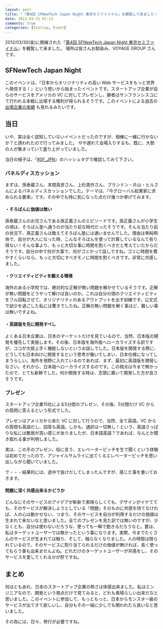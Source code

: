 ```yaml
---
layout: post
title: "『第4回 SFNewTech Japan Night 東京セミファイナル』を観覧して来ました！"
date: 2012-03-31 01:13
comments: true
categories: [Startup, Event]
---
```


2012/03/30(金)に開催された『[第4回 SFNewTech Japan Night 東京セミファイナル](http://sfjapannight.com/jn4-02.php)』を観覧して来ました。
場所は皆さんお馴染み、VOYAGE GROUP さんです。

<!-- more -->

## SFNewTech Japan Night

このイベントは、『日本からオリジナリティの高い Web サービスをもっと世界へ発信する！』という想いから始まったイベントです。スタートアップ企業が自らのサービスをアメリカの VC に対してプレゼンし、勝者はサンフランシスコにて行われる本戦に出場する権利が得られるそうです。このイベントによる過去の [出場企業の実績](http://sfjapannight.com/reviews.php) も見れるみたいです。

## 当日

いや、実は全く認知していないイベントだったのですが、相棒に一緒に行かないか？と誘われたので行ってみました。
やや遅れて会場入りするも、既に、大勢の人が集まっていて盛り上がっていました。

当日の様子は、『[#SF_JPN](https://twitter.com/#!/search/realtime/%23SF_JPN)』のハッシュタグで確認してみて下さい。

### パネルディスカッション

まずは、孫泰蔵さん、本間真彦さん、上杉周作さん、ブランドン・片山・ヒルさんによるパネルディスカッションでした。テーマは、『今グローバル起業家に求められる要素』です。その中でも特に気になった点だけ幾つか挙げてみます。

#### ・そろばんに価値は無い

孫泰蔵さんのお兄さんである孫正義さんのエピソードです。孫正義さんが小学生の頃は、そろばん塾へ通うのが当たり前な時代だったそうです。そんな当たり前の状況下、孫正義さんは敢えてそろばん塾には通いませんでした。理由は単純明快で、自分が大人になった時、こんなそろばんを使って計算しているなんて有り得ない！そんな事より、もっと大切な事に時間を割くべきだと考えていたからだそうです。自分の中で何が大事で、何がゴミかって話しですね。ゴミに時間を費やすくらいなら、もっと大切にすべきモノに時間を割くべきです。非常に共感しました。

#### ・クリエイティビティを鍛える環境

海外のある小学校では、絶対的な正解が無い問題を解かせているそうです。正解が無い問題をどうやって解けば良いのか。これは自分の頭のクリエイティビティをフル回転させて、オリジナリティのあるアウトプットを出す訓練です。公文式で幼少を過ごした私には驚きでしたね。正解の無い問題を解く事ほど、難しい事は無いですよね。

#### ・英語版を先に開発すべし

よくある日本企業は、日本のマーケットだけを見ているので、当然、日本版の開発を優先して実施します。その後、日本版を海外版へローカライズする訳ですが、ココが大抵上手く機能しないというお話しでした。日本版を開発する際に、どうしても日本向けに開発するという思考が働いてしまい、日本仕様になってしまうらしい。海外を視野に入れているのであれば、まず、最初に英語版を開発しなさい。それから、日本版へローカライズするのです。この視点は今まで無かったので、とても新鮮でした。何か開発する時は、念頭に置いて開発した方が良さそうです。

### プレゼン

スタートアップ企業15社による5分間のプレゼン、その後、5分間だけ VC からの質問に答えるという形式でした。

プレゼンはアメリカから来た VC に対して行うので、当然、全て英語。VC からの質問も英語だし、回答も英語。しかも、通訳は一切無し！という、英語さっぱりな私には敷居が高い感じがありましたが、日本語英語？であれば、なんとか聞き取れる事が判明しました。

実は、この手のプレゼン、俗に言う、エレベーターピッチを生で聞くという体験は初めてだったので、アジャイルサムライに出てくるエレベーターピッチを思い出しながら聞いていました。

で・・・結果的には、途中で抜けだしてしまったんですが、感じた事を書いておきます。

#### 問題に深く共感出来るかどうか

どんなにそのサービスのアイデアが斬新で素晴らしくても、デザインがイケてても、そのサービスが解決しようとしている『問題』そのものに共感を持てなければ、人の心は動かせない、つまり、そのサービスを自分が利用するだけの価値は生まれて来ないなと思いました。全てのプレゼンを見た訳では無いのですが、少なくとも、自分は使わないだろうな、使っても一瞬で飽きるだろうなと。要は、私はターゲットユーザーでは無かったという事になります。実際、今までたくさんのサービスが生まれては触り、そして、触らなくなりました。人の時間は限られているので、そのサービスに割り当てられるだけの価値が無ければ、長く使ってもらう事も出来ませんよね。どれだけのターゲットユーザーが共感をし、そのサービスを愛してくれるかが肝ですね。

## まとめ

何はともあれ、日本のスタートアップ企業の熱さは体感出来ました。私はエンジニアなので、開発という視点だけで見てみると、どれも素晴らしい出来だなと思いました。このイベントに参加して、もっともっと、日本からモンスター級のサービスが出てきて欲しいし、自分もその一端に少しでも関われたら良いなと思いました。

その為には、日々、修行が必要ですね。
